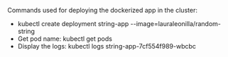 Commands used for deploying the dockerized app in the cluster:

-  kubectl create deployment string-app --image=lauraleonilla/random-string
- Get pod name: kubectl get pods
- Display the logs: kubectl logs string-app-7cf554f989-wbcbc 